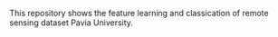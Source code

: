 This repository shows the feature learning and classication of remote sensing dataset Pavia University.
